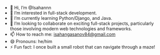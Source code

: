 - 👋 Hi, I’m @Isahannn
- 👀 I’m interested in full-stack development.
- 🌱 I’m currently learning Python/Django, and Java.
- 💞️ I’m looking to collaborate on exciting full-stack projects, particularly those involving modern web technologies and frameworks.
- 📫 How to reach me: isahangasanov84@gmail.com
- 😄 Pronouns: he/him
- ⚡ Fun fact: I once built a small robot that can navigate through a maze!

<!---
Isahannn/Isahannn is a ✨ special ✨ repository because its `README.md` (this file) appears on your GitHub profile.
You can click the Preview link to take a look at your changes.
--->
